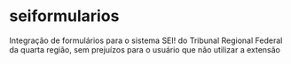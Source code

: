 # seiformularios
Integração de formulários para o sistema SEI! do Tribunal Regional Federal da quarta região, sem prejuízos para o usuário que não utilizar a extensão
